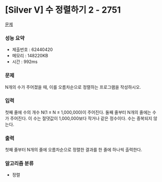 # [Silver V] 수 정렬하기 2 - 2751
<a href="https://www.acmicpc.net/problem/2751">문제</a>

### 성능 요약
- 제출번호 : 62440420 <br>
- 메모리 : 148220KB <br>
- 시간 : 992ms

### 문제
N개의 수가 주어졌을 때, 이를 오름차순으로 정렬하는 프로그램을 작성하시오.

### 입력
첫째 줄에 수의 개수 N(1 ≤ N ≤ 1,000,000)이 주어진다. 둘째 줄부터 N개의 줄에는 수가 주어진다. 이 수는 절댓값이 1,000,000보다 작거나 같은 정수이다. 수는 중복되지 않는다.

### 출력
첫째 줄부터 N개의 줄에 오름차순으로 정렬한 결과를 한 줄에 하나씩 출력한다.

### 알고리즘 분류
- 정렬

